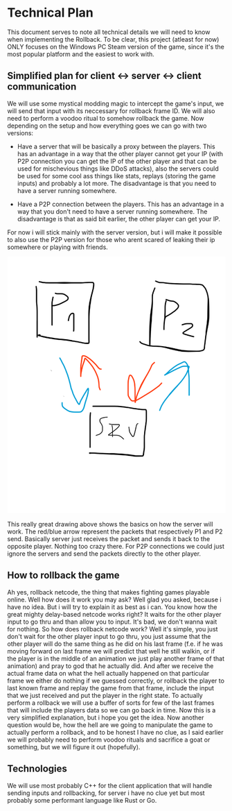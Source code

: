 # Technical Plan

This document serves to note all technical details we will need to know when implementing the Rollback.
To be clear, this project (atleast for now) ONLY focuses on the Windows PC Steam version of the game, since it's the most popular platform and the easiest to work with.

## Simplified plan for client <-> server <-> client communication

We will use some mystical modding magic to intercept the game's input, we will send that input with its neccessary for rollback frame ID. We will also need to perform a voodoo ritual to somehow rollback the game. Now depending on the setup and how everything goes we can go with two versions:

- Have a server that will be basically a proxy between the players. This has an advantage in a way that the other player cannot get your IP (with P2P connection you can get the IP of the other player and that can be used for mischevious things like DDoS attacks), also the servers could be used for some cool ass things like stats, replays (storing the game inputs) and probably a lot more. The disadvantage is that you need to have a server running somewhere.

- Have a P2P connection between the players. This has an advantage in a way that you don't need to have a server running somewhere. The disadvantage is that as said bit earlier, the other player can get your IP.

For now i will stick mainly with the server version, but i will make it possible to also use the P2P version for those who arent scared of leaking their ip somewhere or playing with friends.

![really great drawing](./img/ASBR%20ROLLBACK%20NOTES.png)

This really great drawing above shows the basics on how the server will work. The red/blue arrow represent the packets that respectively P1 and P2 send. Basically server just receives the packet and sends it back to the opposite player. Nothing too crazy there.
For P2P connections we could just ignore the servers and send the packets directly to the other player.

## How to rollback the game

Ah yes, rollback netcode, the thing that makes fighting games playable online. Well how does it work you may ask? Well glad you asked, because i have no idea. But i will try to explain it as best as i can.
You know how the great mighty delay-based netcode works right? It waits for the other player input to go thru and than allow you to input. It's bad, we don't wanna wait for nothing. So how does rollback netcode work? Well it's simple, you just don't wait for the other player input to go thru, you just assume that the other player will do the same thing as he did on his last frame (f.e. if he was moving forward on last frame we will predict that well he still walkin, or if the player is in the middle of an animation we just play another frame of that animation) and pray to god that he actually did. And after we receive the actual frame data on what the hell actually happened on that particular frame we either do nothing if we guessed correctly, or rollback the player to last known frame and replay the game from that frame, include the input that we just received and put the player in the right state. To actually perform a rollback we will use a buffer of sorts for few of the last frames that will include the players data so we can go back in time. Now this is a very simplified explanation, but i hope you get the idea. Now another question would be, how the hell are we going to manipulate the game to actually perform a rollback, and to be honest I have no clue, as I said earlier we will probably need to perform voodoo rituals and sacrifice a goat or something, but we will figure it out (hopefully).

## Technologies

We will use most probably C++ for the client application that will handle sending inputs and rollbacking, for server i have no clue yet but most probably some performant language like Rust or Go.
